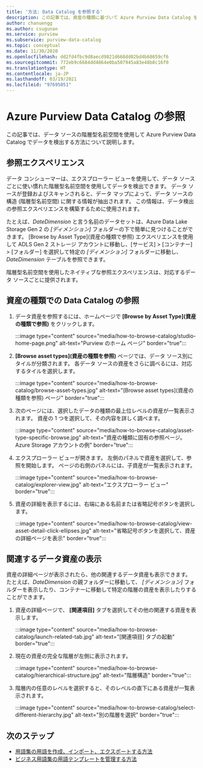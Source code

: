 ```yaml
---
title: '方法: Data Catalog を参照する'
description: この記事では、資産の種類に基づいて Azure Purview Data Catalog を参照する方法の概要を示します。
author: chanuengg
ms.author: csugunan
ms.service: purview
ms.subservice: purview-data-catalog
ms.topic: conceptual
ms.date: 11/30/2020
ms.openlocfilehash: dd2fd4fbc9d8aecd9821d668dd02bd4b68659cf6
ms.sourcegitcommit: 772eb9c6684dd4864e0ba507945a83e48b8c16f0
ms.translationtype: HT
ms.contentlocale: ja-JP
ms.lasthandoff: 03/19/2021
ms.locfileid: "97695051"
---
```

# <a name="browse-the-azure-purview-data-catalog"></a>Azure Purview Data Catalog の参照

この記事では、データ ソースの階層型名前空間を使用して Azure Purview Data Catalog でデータを検出する方法について説明します。

## <a name="browse-experience"></a>参照エクスペリエンス

データ コンシューマーは、エクスプローラー ビューを使用して、データ ソースごとに使い慣れた階層型名前空間を使用してデータを検出できます。 データ ソースが登録およびスキャンされると、データ マップによって、データ ソースの構造 (階層型名前空間) に関する情報が抽出されます。 この情報は、データ検出の参照エクスペリエンスを構築するために使用されます。

たとえば、*DateDimension* と言う名前のデータセットは、Azure Data Lake Storage Gen 2 の *[ディメンション]* フォルダーの下で簡単に見つけることができます。 [Browse by Asset Type]\(資産の種類で参照\) エクスペリエンスを使用して ADLS Gen 2 ストレージ アカウントに移動し、[サービス] > [コンテナー] > [フォルダー] を選択して特定の *[ディメンション]* フォルダーに移動し、*DateDimension* テーブルを参照できます。

階層型名前空間を使用したネイティブな参照エクスペリエンスは、対応するデータ ソースごとに提供されます。

## <a name="browse-the-data-catalog-by-asset-type"></a>資産の種類での Data Catalog の参照

1. データ資産を参照するには、ホームページで **[Browse by Asset Type]\(資産の種類で参照\)** をクリックします。

    :::image type="content" source="media/how-to-browse-catalog/studio-home-page.png" alt-text="Purview のホーム ページ" border="true":::

1. **[Browse asset types]\(資産の種類を参照\)** ページでは、データ ソース別にタイルが分類されます。 各データ ソースの資産をさらに調べるには、対応するタイルを選択します。

    :::image type="content" source="media/how-to-browse-catalog/browse-asset-types.jpg" alt-text="[Browse asset types]\(資産の種類を参照\) ページ" border="true":::

1. 次のページには、選択したデータの種類の最上位レベルの資産が一覧表示されます。 資産の 1 つを選択して、その内容を詳しく調べます。

    :::image type="content" source="media/how-to-browse-catalog/asset-type-specific-browse.jpg" alt-text="資産の種類に固有の参照ページ。Azure Storage アカウントの例" border="true":::

1. エクスプローラー ビューが開きます。 左側のパネルで資産を選択して、参照を開始します。 ページの右側のパネルには、子資産が一覧表示されます。

    :::image type="content" source="media/how-to-browse-catalog/explorer-view.jpg" alt-text="エクスプローラー ビュー" border="true":::

1. 資産の詳細を表示するには、右端にある名前または省略記号ボタンを選択します。

    :::image type="content" source="media/how-to-browse-catalog/view-asset-detail-click-ellipses.jpg" alt-text="省略記号ボタンを選択して、資産の詳細ページを表示" border="true":::

## <a name="view-related-data-assets"></a>関連するデータ資産の表示

資産の詳細ページが表示されたら、他の関連するデータ資産も表示できます。 たとえば、*DateDimension* の親フォルダーに移動して、 *[ディメンション]* フォルダーを表示したり、コンテナーに移動して特定の階層の資産を表示したりすることができます。

1. 資産の詳細ページで、 **[関連項目]** タブを選択してその他の関連する資産を表示します。

    :::image type="content" source="media/how-to-browse-catalog/launch-related-tab.jpg" alt-text="[関連項目] タブの起動" border="true":::

1. 現在の資産の完全な階層が左側に表示されます。

    :::image type="content" source="media/how-to-browse-catalog/hierarchical-structure.jpg" alt-text="階層構造" border="true":::

1. 階層内の任意のレベルを選択すると、そのレベルの直下にある資産が一覧表示されます。

    :::image type="content" source="media/how-to-browse-catalog/select-different-hierarchy.jpg" alt-text="別の階層を選択" border="true":::

## <a name="next-steps"></a>次のステップ

- [用語集の用語を作成、インポート、エクスポートする方法](how-to-create-import-export-glossary.md)
- [ビジネス用語集の用語テンプレートを管理する方法](how-to-manage-term-templates.md)

